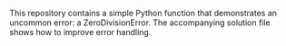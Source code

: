 This repository contains a simple Python function that demonstrates an uncommon error: a ZeroDivisionError. The accompanying solution file shows how to improve error handling.